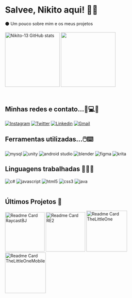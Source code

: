 # Salvee, Nikito aqui! 🐒🤍
⚫ Um pouco sobre mim e os meus projetos

<img height="180em" src="https://camo.githubusercontent.com/b176f086f10a588a9b1453ae836f86945f0380f9de47f5327192568d1bc9146d/68747470733a2f2f6769746875622d726561646d652d73746174732e76657263656c2e6170702f6170693f757365726e616d653d4e696b69746f2d31332672616e6b5f69636f6e3d676974687562267468656d653d626c75655f6e617679" alt="Nikito-13 GitHub stats"  data-canonical-src="https://github-readme-stats.vercel.app/api?username=Nikito-13&amp;rank_icon=github&amp;theme=blue_navy" style="max-width: 100%;"> <img height="180em" src="https://camo.githubusercontent.com/0571b5da4b0592caafef915f96c5eb5bf2c1ade271d33e1fc9517eb20f180084/68747470733a2f2f6769746875622d726561646d652d73746174732e76657263656c2e6170702f6170692f746f702d6c616e67732f3f757365726e616d653d4e696b69746f2d3133267468656d653d626c75655f6e61767926686964655f70726f67726573733d74727565" data-canonical-src="https://github-readme-stats.vercel.app/api/top-langs/?username=Nikito-13&amp;theme=blue_navy&amp;hide_progress=true" style="max-width: 100%;" /></br></br>
#
  ## Minhas redes e contato...📱💻💬
[![Instagram](https://img.shields.io/badge/Instagram-E4405F?style=for-the-badge&logo=instagram&logoColor=white)](https://www.instagram.com/_l.imv/)
[![Twitter](https://img.shields.io/badge/Twitter-1DA1F2?style=for-the-badge&logo=twitter&logoColor=white)](https://twitter.com/_Limv_)
[![Linkedin](https://img.shields.io/badge/LinkedIn-0077B5?style=for-the-badge&logo=linkedin&logoColor=white)](https://www.linkedin.com/in/bruno-lima-5474b421b/)
[![Gmail](https://img.shields.io/badge/Gmail-D14836?style=for-the-badge&logo=gmail&logoColor=white)](brlimacaitano@gmail.com)</br>

  ## Ferramentas utilizadas...🖱️⌨️
<div style="display: inline_block">
          <img align="center" alt="mysql" src="https://img.shields.io/badge/MySQL-00000F?style=for-the-badge&logo=mysql&logoColor=white" />
            <img align="center" alt="unity" src="https://img.shields.io/badge/Unity-100000?style=for-the-badge&logo=unity&logoColor=white" />
            <img align="center" alt="android studio" src="https://img.shields.io/badge/Android_Studio-3DDC84?style=for-the-badge&logo=android-studio&logoColor=white" />
            <img align="center" alt="blender" src="https://img.shields.io/badge/blender-%23F5792A.svg?style=for-the-badge&logo=blender&logoColor=white" />
             <img align="center" alt="figma" src="https://img.shields.io/badge/Figma-F24E1E?style=for-the-badge&logo=figma&logoColor=white" />
             <img align="center" alt="krita" src="https://img.shields.io/badge/Krita-203759?style=for-the-badge&logo=krita&logoColor=EEF37B" />
</div>

 ## Linguagens trabalhadas 👨🏻‍💻
<div style="display: inline_block">
          <img align="center" alt="c#" src="https://img.shields.io/badge/C%23-239120?style=for-the-badge&logo=c-sharp&logoColor=white" />
            <img align="center" alt="javascript" src="https://img.shields.io/badge/JavaScript-323330?style=for-the-badge&logo=javascript&logoColor=F7DF1E" />
            <img align="center" alt="html5" src="https://img.shields.io/badge/HTML5-E34F26?style=for-the-badge&logo=html5&logoColor=white" />
            <img align="center" alt="css3" src="https://img.shields.io/badge/CSS3-1572B6?style=for-the-badge&logo=css3&logoColor=white" />
             <img align="center" alt="java" src="https://img.shields.io/badge/Java-ED8B00?style=for-the-badge&logo=openjdk&logoColor=white" />
</div></br>

## Últimos Projetos 📌

<img height="130em"  src="https://camo.githubusercontent.com/7880a7b823aac8d3230c00f72bce3f3407b4a183206c646be1c4cd67934a4685/68747470733a2f2f6769746875622d726561646d652d73746174732e76657263656c2e6170702f6170692f70696e2f3f757365726e616d653d4e696b69746f2d3133267265706f3d52617963617374626a267468656d653d626c75655f6e617679" alt="Readme Card RaycastBJ" data-canonical-src="https://github-readme-stats.vercel.app/api/pin/?username=Nikito-13&amp;repo=Raycastbj&amp;theme=blue_navy" style="max-width: 100%;"> <img height="130em" src="https://camo.githubusercontent.com/0ce77f22a212079727504cbeb8337d572857de05a1082c18d67d36f70f493155/68747470733a2f2f6769746875622d726561646d652d73746174732e76657263656c2e6170702f6170692f70696e2f3f757365726e616d653d4e696b69746f2d3133267265706f3d416e64726f6964524532267468656d653d626c75655f6e617679" alt="Readme Card RE2" data-canonical-src="https://github-readme-stats.vercel.app/api/pin/?username=Nikito-13&amp;repo=AndroidRE2&amp;theme=blue_navy" style="max-width: 100%;">
<img height="134.2em" src="https://camo.githubusercontent.com/a736560a498fc36d45613199cd24653f39fd0973fe8e1d05042f8c238ce3206b/68747470733a2f2f6769746875622d726561646d652d73746174732e76657263656c2e6170702f6170692f70696e2f3f757365726e616d653d4e696b69746f2d3133267265706f3d5468654c6974746c654f6e65267468656d653d626c75655f6e617679" alt="Readme Card TheLittleOne" data-canonical-src="https://github-readme-stats.vercel.app/api/pin/?username=Nikito-13&amp;repo=TheLittleOne&amp;theme=blue_navy" style="max-width: 100%;"> <img height="134.2em" src="https://camo.githubusercontent.com/b30c37b9da8754b830f4adaf412e55d092450062eb4d1ec55ac6bc0185f5ca20/68747470733a2f2f6769746875622d726561646d652d73746174732e76657263656c2e6170702f6170692f70696e2f3f757365726e616d653d4e696b69746f2d3133267265706f3d5468654c6974746c654f6e654d6f62696c654775696465267468656d653d626c75655f6e617679" alt="Readme Card TheLittleOneMobile" data-canonical-src="https://github-readme-stats.vercel.app/api/pin/?username=Nikito-13&amp;repo=TheLittleOneMobileGuide&amp;theme=blue_navy" style="max-width: 100%;">
